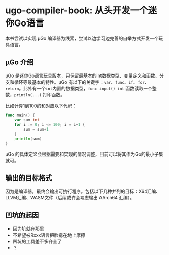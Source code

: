 # ugo-compiler-book: 从头开发一个迷你Go语言

本书尝试以实现 µGo 编译器为线索，尝试以边学习边完善的自举方式开发一个玩具语言。

## µGo 介绍

µGo 是迷你Go语言玩具版本，只保留最基本的int数据类型、变量定义和函数、分支和循环等最基本的特性。µGo 有以下的关键字：`var`、`func`、`if`、`for`、`return`。此外有一个`int`内置的数据类型，`func input() int` 函数读取一个整数，`println(...)` 打印函数。

比如计算1到100的和对应以下代码：

```go
func main() {
	var sum int
	for i := 0; i <= 100; i = i+1 {
		sum = sum+1
	}
	println(sum)
}
```

µGo 的具体定义会根据需要和实现的情况调整，目前可以将其作为Go的最小子集就可。

## 输出的目标格式

因为是编译器，最终会输出可执行程序。包括以下几种并列的目标：X64汇编、LLVM汇编、WASM文件（后续或许会考虑输出 AArch64 汇编）。

## 凹坑的起因

- 因为坑就在那里
- 不希望被Rxxx语言把脸摁在地上摩擦
- 凹坑的工具差不多齐全了
- ？
